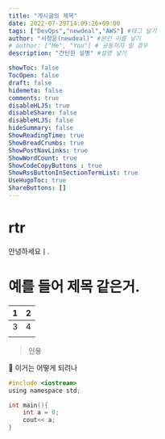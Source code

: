 ```yaml
---
title: "게시글의 제목"
date: 2022-07-29T14:09:26+09:00
tags: ["DevOps","newdeal","AWS"] #태그 달기
author: "서청운(newdeal)" #본인 이름 넣기  
# author: ["Me", "You"] # 공동저자 일 경우
description: "간단한 설명" #설명 넣기

showToc: false
TocOpen: false
draft: false
hidemeta: false
comments: true
disableHLJS: true 
disableShare: false
disableHLJS: false  
hideSummary: false
ShowReadingTime: true
ShowBreadCrumbs: true
ShowPostNavLinks: true
ShowWordCount: true
ShowCodeCopyButtons : true
ShowRssButtonInSectionTermList: true
UseHugoToc: true
ShareButtons: []
---
```

# rtr

안녕하세요ㅣ.

# 예를 들어 제목 같은거.

| 1 | 2 |
| --- | --- |
| 3 | 4 |
|  |  |

> 인용
> 

<aside>
📎 이거는 어떻게 되려나

</aside>

```c
#include <iostream>
using namespace std;

int main(){
	int a = 0;
	cout<< a;
}
```
